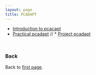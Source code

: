 ```yaml
---
layout: page
title: PCADAPT
---
```


* [Introduction to pcacapt](../data/pcadapt_intro.pdf)
* [Practical pcadapt](./PCAdapt_practical.md)
// * [Project pcadapt](./project.md)


<br/>

### Back

Back to [first page](../index.md).
